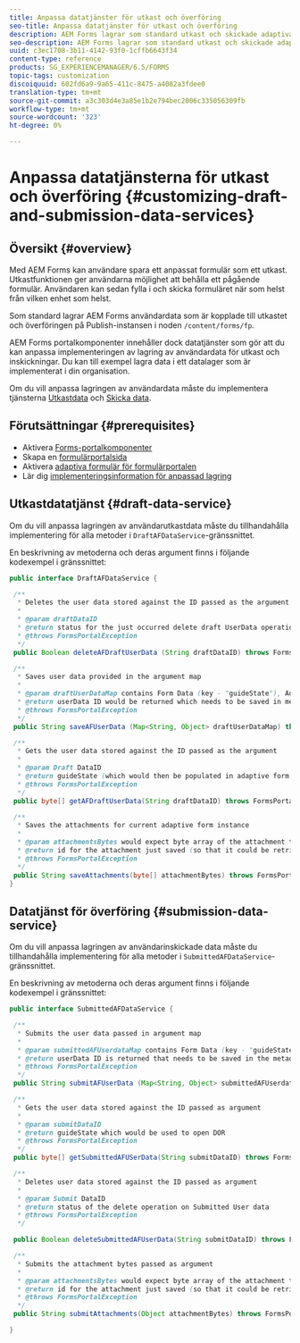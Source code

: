 ```yaml
---
title: Anpassa datatjänster för utkast och överföring
seo-title: Anpassa datatjänster för utkast och överföring
description: AEM Forms lagrar som standard utkast och skickade adaptiva formulär i en standardnod på Publish-instansen. Du kan dock konfigurera AEM Forms tjänster för utkast och inskickning av data för att anpassa lagringen av utkast och inskickade adaptiva formulär.
seo-description: AEM Forms lagrar som standard utkast och skickade adaptiva formulär i en standardnod på Publish-instansen. Du kan dock konfigurera AEM Forms tjänster för utkast och inskickning av data för att anpassa lagringen av utkast och inskickade adaptiva formulär.
uuid: c3ec1708-3b11-4142-93f0-1cffb6643f34
content-type: reference
products: SG_EXPERIENCEMANAGER/6.5/FORMS
topic-tags: customization
discoiquuid: 602fd6a9-9a65-411c-8475-a4082a3fdee0
translation-type: tm+mt
source-git-commit: a3c303d4e3a85e1b2e794bec2006c335056309fb
workflow-type: tm+mt
source-wordcount: '323'
ht-degree: 0%

---
```



# Anpassa datatjänsterna för utkast och överföring {#customizing-draft-and-submission-data-services}

## Översikt {#overview}

Med AEM Forms kan användare spara ett anpassat formulär som ett utkast. Utkastfunktionen ger användarna möjlighet att behålla ett pågående formulär. Användaren kan sedan fylla i och skicka formuläret när som helst från vilken enhet som helst.

Som standard lagrar AEM Forms användardata som är kopplade till utkastet och överföringen på Publish-instansen i noden `/content/forms/fp`.

AEM Forms portalkomponenter innehåller dock datatjänster som gör att du kan anpassa implementeringen av lagring av användardata för utkast och inskickningar. Du kan till exempel lagra data i ett datalager som är implementerat i din organisation.

Om du vill anpassa lagringen av användardata måste du implementera tjänsterna [Utkastdata](/help/forms/using/custom-draft-submission-data-services.md#p-draft-data-service-p) och [Skicka data](/help/forms/using/custom-draft-submission-data-services.md#p-submission-data-service-p).

## Förutsättningar {#prerequisites}

* Aktivera [Forms-portalkomponenter](/help/forms/using/enabling-forms-portal-components.md)
* Skapa en [formulärportalsida](/help/forms/using/creating-form-portal-page.md)
* Aktivera [adaptiva formulär för formulärportalen](/help/forms/using/draft-submission-component.md)
* Lär dig [implementeringsinformation för anpassad lagring](/help/forms/using/draft-submission-component.md#customizing-the-storage)

## Utkastdatatjänst {#draft-data-service}

Om du vill anpassa lagringen av användarutkastdata måste du tillhandahålla implementering för alla metoder i `DraftAFDataService`-gränssnittet.

En beskrivning av metoderna och deras argument finns i följande kodexempel i gränssnittet:

```java
public interface DraftAFDataService {

 /**
  * Deletes the user data stored against the ID passed as the argument
  *
  * @param draftDataID
  * @return status for the just occurred delete draft UserData operation
  * @throws FormsPortalException
  */
 public Boolean deleteAFDraftUserData (String draftDataID) throws FormsPortalException;

 /**
  * Saves user data provided in the argument map
  *
  * @param draftUserDataMap contains Form Data (key - "guideState"), Adaptive Form Name (Key - "guideName"), and Draft DataID (Key - "userDataID") in case of update
  * @return userData ID would be returned which needs to be saved in metadata node
  * @throws FormsPortalException
  */
 public String saveAFUserData (Map<String, Object> draftUserDataMap) throws FormsPortalException;

 /**
  * Gets the user data stored against the ID passed as the argument
  *
  * @param Draft DataID
  * @return guideState (which would then be populated in adaptive form to reload the draft) which is stored against draftDataID
  * @throws FormsPortalException
  */
 public byte[] getAFDraftUserData(String draftDataID) throws FormsPortalException;

 /**
  * Saves the attachments for current adaptive form instance
  *
  * @param attachmentsBytes would expect byte array of the attachment to be saved
  * @return id for the attachment just saved (so that it could be retrieved later)
  * @throws FormsPortalException
  */
 public String saveAttachments(byte[] attachmentBytes) throws FormsPortalException;
}
```

## Datatjänst för överföring {#submission-data-service}

Om du vill anpassa lagringen av användarinskickade data måste du tillhandahålla implementering för alla metoder i `SubmittedAFDataService`-gränssnittet.

En beskrivning av metoderna och deras argument finns i följande kodexempel i gränssnittet:

```java
public interface SubmittedAFDataService {

 /**
  * Submits the user data passed in argument map
  *
  * @param submittedAFUserdataMap contains Form Data (key - "guideState"), Adaptive Form Name (Key - "guideName"), and Draft DataID (Key - "userDataID")
  * @return userData ID is returned that needs to be saved in the metadata node
  * @throws FormsPortalException
  */
 public String submitAFUserData (Map<String, Object> submittedAFUserdataMap) throws FormsPortalException;

 /**
  * Gets the user data stored against the ID passed as argument
  *
  * @param submitDataID
  * @return guideState which would be used to open DOR
  * @throws FormsPortalException
  */
 public byte[] getSubmittedAFUSerData(String submitDataID) throws FormsPortalException;

 /**
  * Deletes user data stored against the ID passed as argument
  *
  * @param Submit DataID
  * @return status of the delete operation on Submitted User data
  * @throws FormsPortalException
  */

 public Boolean deleteSubmittedAFUserData(String submitDataID) throws FormsPortalException;

 /**
  * Submits the attachment bytes passed as argument
  *
  * @param attachmentsBytes would expect byte array of the attachment to be saved
  * @return id for the attachment just saved (so that it could be retrieved later)
  * @throws FormsPortalException
  */
 public String submitAttachments(Object attachmentBytes) throws FormsPortalException;

}
```

